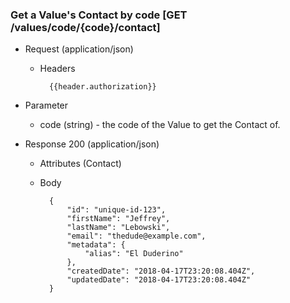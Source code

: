 ### Get a Value's Contact by code [GET /values/code/{code}/contact]

+ Request (application/json)
    + Headers
    
            {{header.authorization}}

+ Parameter
    + code (string) - the code of the Value to get the Contact of.

+ Response 200 (application/json)
    + Attributes (Contact)

    + Body

            {
                "id": "unique-id-123",
                "firstName": "Jeffrey",
                "lastName": "Lebowski",
                "email": "thedude@example.com",
                "metadata": {
                    "alias": "El Duderino"
                },
                "createdDate": "2018-04-17T23:20:08.404Z",
                "updatedDate": "2018-04-17T23:20:08.404Z"
            }

